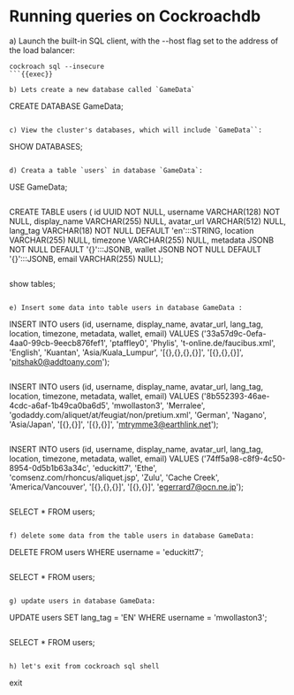 # Running queries on Cockroachdb 

a) Launch the built-in SQL client, with the --host flag set to the address of the load balancer:

```
cockroach sql --insecure
```{{exec}}

b) Lets create a new database called `GameData`

```
CREATE DATABASE GameData;
```{{exec}}

c) View the cluster's databases, which will include `GameData``:

```
SHOW DATABASES;
```{{exec}}

d) Creata a table `users` in database `GameData`:

```
USE GameData;
```{{exec}}

```
CREATE TABLE users (
  id UUID NOT NULL,
  username VARCHAR(128) NOT NULL,
  display_name VARCHAR(255) NULL,
  avatar_url VARCHAR(512) NULL,
  lang_tag VARCHAR(18) NOT NULL DEFAULT 'en':::STRING,
  location VARCHAR(255) NULL,
  timezone VARCHAR(255) NULL,
  metadata JSONB NOT NULL DEFAULT '{}':::JSONB,
  wallet JSONB NOT NULL DEFAULT '{}':::JSONB,
  email VARCHAR(255) NULL);
```{{exec}}

```
show tables;
```{{exec}}

e) Insert some data into table users in database GameData :

```
INSERT INTO users (id, username, display_name, avatar_url, lang_tag, location, timezone, metadata, wallet, email) VALUES ('33a57d9c-0efa-4aa0-99cb-9eecb876fef1', 'ptaffley0', 'Phylis', 't-online.de/faucibus.xml', 'English', 'Kuantan', 'Asia/Kuala_Lumpur', '[{},{},{},{}]', '[{},{},{}]', 'pitshak0@addtoany.com');
```{{exec}}

```
INSERT INTO users (id, username, display_name, avatar_url, lang_tag, location, timezone, metadata, wallet, email) VALUES ('8b552393-46ae-4cdc-a6af-1b49ca0ba6d5', 'mwollaston3', 'Merralee', 'godaddy.com/aliquet/at/feugiat/non/pretium.xml', 'German', 'Nagano', 'Asia/Japan', '[{},{}]', '[{},{}]', 'mtrymme3@earthlink.net');
```{{exec}}

```
INSERT INTO users (id, username, display_name, avatar_url, lang_tag, location, timezone, metadata, wallet, email) VALUES ('74ff5a98-c8f9-4c50-8954-0d5b1b63a34c', 'educkitt7', 'Ethe', 'comsenz.com/rhoncus/aliquet.jsp', 'Zulu', 'Cache Creek', 'America/Vancouver', '[{},{},{}]', '[{},{}]', 'egerrard7@ocn.ne.jp');
```{{exec}}

```
SELECT * FROM users;
```{{exec}}

f) delete some data from the table users in database GameData:

```
DELETE FROM users WHERE username = 'educkitt7';
```{{exec}}

```
SELECT * FROM users;
```{{exec}}

g) update users in database GameData:

```
UPDATE users SET lang_tag = 'EN' WHERE username = 'mwollaston3';
```{{exec}}

```
SELECT * FROM users;
```{{exec}}

h) let's exit from cockroach sql shell
```
exit
```{{exec}}